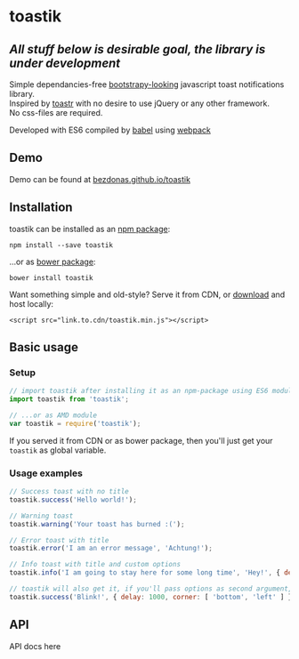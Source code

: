 # toastik

## ___All stuff below is desirable goal, the library is under development___   






Simple dependancies-free [bootstrapy-looking](http://getbootstrap.com/components/#alerts) javascript toast notifications library.  
Inspired by [toastr](https://github.com/CodeSeven/toastr) with no desire to use jQuery or any other framework.  
No css-files are required.

Developed with ES6 compiled by [babel](https://babeljs.io) using [webpack](https://webpack.github.io/)

## Demo
Demo can be found at [bezdonas.github.io/toastik](bezdonas.github.io/toastik)

## Installation

toastik can be installed as an [npm package](https://www.npmjs.com/package/toastik):
```
npm install --save toastik
```
...or as [bower package](https://link.to.bower.package):
```
bower install toastik
```
Want something simple and old-style? Serve it from CDN, or [download](https://link.to.direct.download) and host locally:
```
<script src="link.to.cdn/toastik.min.js"></script>
```

## Basic usage

### Setup
```javascript
// import toastik after installing it as an npm-package using ES6 modules
import toastik from 'toastik';

// ...or as AMD module
var toastik = require('toastik');
```
If you served it from CDN or as bower package, then you'll just get your `toastik` as global variable.   

### Usage examples
```javascript
// Success toast with no title
toastik.success('Hello world!');

// Warning toast
toastik.warning('Your toast has burned :(');

// Error toast with title
toastik.error('I am an error message', 'Achtung!');

// Info toast with title and custom options
toastik.info('I am going to stay here for some long time', 'Hey!', { delay: 100500 });

// toastik will also get it, if you'll pass options as second argument, without title
toastik.success('Blink!', { delay: 1000, corner: [ 'bottom', 'left' ] });
```

## API
API docs here
